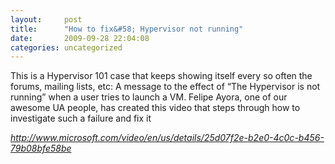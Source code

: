```yaml
---
layout:     post
title:      "How to fix&#58; Hypervisor not running"
date:       2009-09-28 22:04:08
categories: uncategorized
---
```

This is a Hypervisor 101 case that keeps showing itself every so often the forums, mailing lists, etc: A message to the effect of “The Hypervisor is not running” when a user tries to launch a VM. Felipe Ayora, one of our awesome UA people, has created this video that steps through how to investigate such a failure and fix it

 _<http://www.microsoft.com/video/en/us/details/25d07f2e-b2e0-4c0c-b456-79b08bfe58be>_
